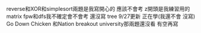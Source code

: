 reverse和XOR和simplesort兩題是我寫開心的 應該不會考
z開頭是我練習用的
matrix fpw和dfs我不確定會不會考 還沒寫
tree 9/27更新 正在學(我還不會 沒寫)
Go Down Chicken 和Nation breakout university那兩題還沒看 有空再寫
